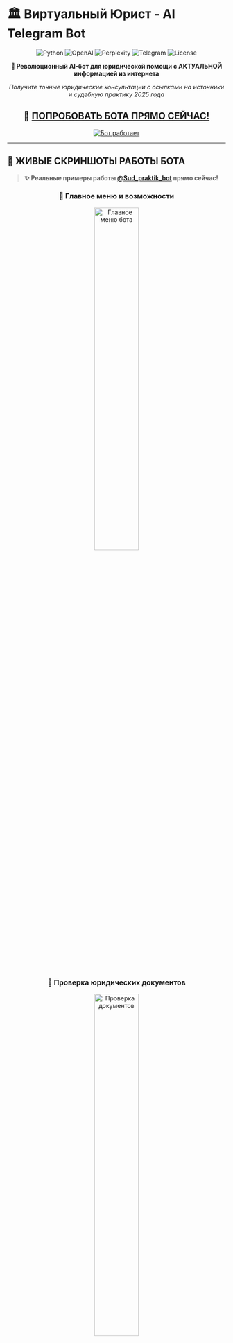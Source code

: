 # 🏛️ Виртуальный Юрист - AI Telegram Bot

<div align="center">

![Python](https://img.shields.io/badge/Python-3.8%2B-blue?style=for-the-badge&logo=python)
![OpenAI](https://img.shields.io/badge/OpenAI-GPT--3.5--Turbo-green?style=for-the-badge&logo=openai)
![Perplexity](https://img.shields.io/badge/Perplexity-AI-purple?style=for-the-badge&logo=perplexity)
![Telegram](https://img.shields.io/badge/Telegram-Bot-blue?style=for-the-badge&logo=telegram)
![License](https://img.shields.io/badge/License-MIT-yellow?style=for-the-badge)

**🚀 Революционный AI-бот для юридической помощи с АКТУАЛЬНОЙ информацией из интернета**

*Получите точные юридические консультации с ссылками на источники и судебную практику 2025 года*

## **🤖 [ПОПРОБОВАТЬ БОТА ПРЯМО СЕЙЧАС!](https://t.me/Sud_praktik_bot)**

[![Бот работает](https://img.shields.io/badge/🤖%20Бот-РАБОТАЕТ%20В%20РЕАЛЬНОМ%20ВРЕМЕНИ-success?style=for-the-badge)](https://t.me/Sud_praktik_bot)

</div>

---

## 📱 ЖИВЫЕ СКРИНШОТЫ РАБОТЫ БОТА

> **✨ Реальные примеры работы [@Sud_praktik_bot](https://t.me/Sud_praktik_bot) прямо сейчас!**

<div align="center">

### 🎯 Главное меню и возможности

<img src="photos for readme/image_2025-07-31_03-46-35.png" alt="Главное меню бота" width="45%"/>

### 📄 Проверка юридических документов 

<img src="photos for readme/image_2025-07-31_03-46-35 (2).png" alt="Проверка документов" width="45%"/>

### 🔍 Генерация жалоб и апелляций

<img src="photos for readme/image_2025-07-31_03-46-35 (3).png" alt="Генерация жалоб" width="45%"/>

### 🌐 Поиск АКТУАЛЬНОЙ информации через Perplexity AI

<img src="photos for readme/image_2025-07-31_03-46-35 (4).png" alt="Поиск информации" width="45%"/>

### 🎤 Поддержка голосовых сообщений + реклама консультаций

<img src="photos for readme/image_2025-07-31_03-46-35 (5).png" alt="Голосовые сообщения" width="45%"/>

</div>

---

## 🌟 РЕВОЛЮЦИОННЫЕ ВОЗМОЖНОСТИ 2025

<table>
<tr>
<td align="center" width="20%">
<img src="https://img.icons8.com/fluency/48/internet.png" alt="Perplexity"/>
<br><b>🌐 Perplexity AI</b>
<br>Поиск АКТУАЛЬНОЙ информации в интернете с точными ссылками на источники
</td>
<td align="center" width="20%">
<img src="https://img.icons8.com/fluency/48/artificial-intelligence.png" alt="GPT"/>
<br><b>🧠 GPT-3.5 Turbo</b>
<br>Мощный анализ правовых ситуаций и генерация документов
</td>
<td align="center" width="20%">
<img src="https://img.icons8.com/fluency/48/microphone.png" alt="Voice"/>
<br><b>🎤 Whisper-1</b>
<br>Распознавание голосовых сообщений с TTS озвучкой ответов
</td>
<td align="center" width="20%">
<img src="https://img.icons8.com/fluency/48/document.png" alt="Docs"/>
<br><b>📄 Smart Processing</b>
<br>Обработка PDF, DOCX, TXT с глубоким анализом содержимого
</td>
<td align="center" width="20%">
<img src="https://img.icons8.com/fluency/48/database.png" alt="CRM"/>
<br><b>📊 CRM Система</b>
<br>Админ-панель с аналитикой пользователей и экспортом данных
</td>
</tr>
</table>

### 🎯 **ЧТО УМЕЕТ БОТ:**

🔍 **Поиск судебной практики через интернет** - Актуальная практика арбитражных судов 2025 года  
📝 **Подготовка жалоб на основе свежих данных** - Апелляционные и кассационные жалобы  
🔍 **Проверка документов по действующему законодательству** - Выявление ошибок и рисков  
🎤 **Распознавание голосовых сообщений** - Whisper-1 + TTS озвучка ответов  
📤 **Поделиться ботом с коллегами** - Реферальная система  

### 🌐 **СИСТЕМА ПОИСКА ВКЛЮЧАЕТ:**

• **Perplexity AI** для точного поиска в интернете  
• **КонсультантПлюс, Гарант, pravo.gov.ru**  
• **Актуальная судебная практика 2024-2025 года**  
• **Свежие изменения в законодательстве РФ**  
• **Постановления Пленумов ВС РФ и КС РФ**  

---

## 🚀 ТЕХНОЛОГИЧЕСКИЙ СТЕК 2025

<div align="center">

### 🎯 Основные технологии

| Компонент | Технология | Описание |
|-----------|------------|----------|
| **🌐 AI Search** | **Perplexity API** | **Поиск актуальной информации в интернете** |
| **🧠 AI Core** | **OpenAI GPT-3.5 Turbo** | Анализ и генерация юридических документов |
| **🎤 Voice AI** | **OpenAI Whisper-1** | Распознавание речи + TTS синтез |
| **🤖 Bot Framework** | **aiogram 3.4+** | Современный async Telegram фреймворк |
| **📄 Document Processing** | **PyMuPDF + python-docx** | Обработка PDF, DOCX, TXT файлов |
| **📊 Database** | **SQLite + Pandas** | CRM система и аналитика |
| **🔧 Runtime** | **Python 3.8+** | Async/await, Type hints |

### 🔄 Архитектура системы

```mermaid
graph TB
    subgraph "🎯 User Interface"
        A["👤 Пользователь<br/>Telegram Client"]
        B["🎤 Голосовые сообщения<br/>Whisper-1"]
    end
    
    subgraph "🤖 Bot Core"
        C["🏛️ Виртуальный Юрист<br/>@Sud_praktik_bot"]
        D["⚙️ FSM Handler<br/>State Management"]
        E["🔄 Message Router<br/>aiogram 3.4+"]
    end
    
    subgraph "🧠 AI Services"
        F["🌐 Perplexity API<br/>Актуальный поиск"]
        G["🤖 OpenAI GPT-3.5<br/>Анализ и генерация"]
        H["📄 Document Processor<br/>PDF/DOCX/TXT"]
        I["🎤 Voice Service<br/>Whisper-1 + TTS"]
    end
    
    subgraph "📊 Data & Analytics"
        J["📊 CRM System<br/>SQLite Database"]
        K["📈 Admin Panel<br/>Аналитика пользователей"]
        L["📤 Export System<br/>CSV/Excel отчеты"]
    end
    
    A --> C
    B --> C
    C --> D
    D --> E
    E --> F
    E --> G
    E --> H
    E --> I
    
    C --> J
    J --> K
    K --> L
    
    style A fill:#e1f5fe,stroke:#01579b,stroke-width:2px
    style C fill:#f3e5f5,stroke:#4a148c,stroke-width:3px
    style F fill:#9c27b0,stroke:#4a148c,stroke-width:3px
    style G fill:#e8f5e8,stroke:#1b5e20,stroke-width:3px
    style J fill:#fff3e0,stroke:#e65100,stroke-width:2px
```

</div>

---

## 🔄 УНИКАЛЬНАЯ СИСТЕМА ПОИСКА

### 🌐 **Perplexity AI Integration**

```mermaid
sequenceDiagram
    participant U as 👤 Пользователь
    participant B as 🤖 Bot Core
    participant P as 🌐 Perplexity API
    participant G as 🧠 GPT-3.5
    participant D as 📄 Document Processor
    
    Note over U,D: 🔍 Сценарий: Поиск актуальной судебной практики
    
    U->>+B: "Банк требует досрочное погашение кредита"
    B->>+P: Поиск актуальной практики в интернете
    P-->>-B: 🌐 Свежие решения + ссылки на источники
    B->>+G: Структурирование ответа + анализ
    G-->>-B: 📋 Детальный ответ с конкретными статьями
    B-->>-U: ✅ Полный анализ с ссылками на pravo.gov.ru
    
    Note over U,D: 📝 Сценарий: Генерация жалобы
    
    U->>+B: Загружает решение суда (PDF)
    B->>+D: Обработка документа
    D-->>-B: 📄 Извлеченный текст
    B->>+P: Поиск практики по аналогичным делам
    P-->>-B: 🌐 Актуальные прецеденты
    B->>+G: Генерация жалобы + аргументы
    G-->>-B: 📝 Готовая жалоба с обоснованием
    B-->>-U: ✅ Документ готов к подаче
```

### 🎯 **Пример работы с реальным запросом:**

<div align="center">

```
👤 Пользователь: "Меня уволили без приказа, что делать?"

🤖 Виртуальный Юрист через Perplexity AI:
```

</div>

```markdown
🔍 АКТУАЛЬНАЯ ИНФОРМАЦИЯ ИЗ ИНТЕРНЕТА:

1. **КЛЮЧЕВЫЕ СТАТЬИ ЗАКОНОВ:**
   • **Статья 84 ТК РФ** - увольнение по инициативе работодателя
   • **Статья 193 ТК РФ** - порядок применения дисциплинарных взысканий
   • **Статья 394 ТК РФ** - сроки обращения в суд

2. **ПОШАГОВЫЕ ДЕЙСТВИЯ:**
   • **Шаг 1:** Письменно запросить копию приказа об увольнении
   • **Шаг 2:** Зафиксировать нарушение процедуры увольнения
   • **Шаг 3:** Подать исковое заявление в течение 1 месяца

3. **СУДЕБНАЯ ПРАКТИКА:**
   • **Решение ВС РФ** от 15.11.2024 № 123-КГ24-15
   • **Определение ВС РФ** от 22.10.2024 № 67-КГ24-8

4. **ИСТОЧНИКИ ИНФОРМАЦИИ:**
   • https://consultant.ru/document/cons_doc_LAW_34683/
   • https://vsrf.ru/documents/practice/
   • https://pravo.gov.ru/proxy/ips/?docbody=&nd=102087746

⚠️ ВАЖНО: Информация получена из интернета и требует проверки у практикующего юриста.
```

---

## ⚡ БЫСТРЫЙ СТАРТ

### 🔧 Установка за 5 минут

```bash
# 📥 1. Клонирование репозитория
git clone https://github.com/Wh0mever/ai-law-assistant
cd ai-law-assistant

# 🐍 2. Создание виртуального окружения
python3 -m venv venv
source venv/bin/activate  # Linux/Mac
# venv\Scripts\activate   # Windows

# 📦 3. Установка зависимостей
pip install -r requirements.txt

# ⚙️ 4. Настройка API ключей в config.py
nano config.py
```

### 🔐 Конфигурация API ключей

```python
# config.py - Настройте эти переменные:

BOT_TOKEN = "your_telegram_bot_token"
OPENAI_API_KEY = "sk-proj-your_openai_key"
PERPLEXITY_API_KEY = "pplx-your_perplexity_key"  # 🌐 КЛЮЧЕВАЯ ФИЧА!

# GPT модель
GPT_MODEL = "gpt-3.5-turbo"

# Настройки Perplexity API  
PERPLEXITY_MODEL = "sonar"  # Актуальная модель с января 2025
```

### 🚀 Запуск бота

```bash
# 🧪 Development режим
python run_bot.py

# 🔄 Production с автозапуском (Linux)
./start_bot.sh

# 🪟 Windows
start_bot.bat

# 📊 Мониторинг логов
tail -f bot.log
```

---

## 📂 СТРУКТУРА ПРОЕКТА

```
🏛️ ai-law-assistant/
│
├── 🚀 Core System
│   ├── 🤖 main.py                    # Основной обработчик бота (aiogram 3.4+)
│   ├── ⚙️ config.py                  # Конфигурация API ключей
│   ├── 🔄 run_bot.py                 # Запуск с проверкой зависимостей
│   └── 📊 admin_panel.py             # CRM система и аналитика
│
├── 🧠 AI & Intelligence  
│   ├── 🌐 perplexity_service.py      # 🔥 Perplexity API интеграция
│   ├── 🤖 ai_service.py              # OpenAI GPT-3.5 + Whisper-1
│   ├── 🎤 tts_service.py             # Text-to-Speech сервис
│   └── 📚 legal_knowledge.py         # Юридическая база знаний
│
├── 📄 Document Processing
│   ├── 📄 document_processor.py      # PDF/DOCX/TXT обработчик
│   └── 📁 document_manager.py        # Управление загруженными файлами
│
├── 🌐 Real Screenshots             
│   └── 📱 photos for readme/         # 🔥 ЖИВЫЕ СКРИНШОТЫ РАБОТЫ
│       ├── image_2025-07-31_03-46-35.png       # Главное меню
│       ├── image_2025-07-31_03-46-35 (2).png   # Проверка документов  
│       ├── image_2025-07-31_03-46-35 (3).png   # Генерация жалоб
│       ├── image_2025-07-31_03-46-35 (4).png   # Perplexity поиск
│       └── image_2025-07-31_03-46-35 (5).png   # Голосовые сообщения
│
├── 🚀 Deployment
│   ├── 📦 requirements.txt          # Только необходимые зависимости
│   ├── 🐧 start_bot.sh              # Linux автозапуск
│   ├── 🪟 start_bot.bat             # Windows автозапуск
│   └── 🔄 run.py                    # Универсальный запуск
│
└── 📚 Documentation
    ├── 📖 README.md                 # Этот файл
    ├── 🔧 PERPLEXITY_INTEGRATION.md # Документация Perplexity
    ├── 🎨 HTML_FORMATTING_FIX.md    # Форматирование сообщений
    └── 🚀 ENHANCED_PERPLEXITY_INTEGRATION.md
```

---

## 🎯 СЦЕНАРИИ ИСПОЛЬЗОВАНИЯ

<table>
<tr>
<td width="50%"><b>👨‍💼 Практикующие юристы</b></td>
<td width="50%"><b>👨‍⚖️ Граждане и ИП</b></td>
</tr>
<tr>
<td>
<ul>
<li>🔍 <b>Поиск актуальной судебной практики 2025</b></li>
<li>📝 <b>Автогенерация процессуальных документов</b></li>
<li>📄 <b>Экспресс-анализ документов на риски</b></li>
<li>⚖️ <b>Аргументация по сложным делам</b></li>
<li>🎤 <b>Голосовые консультации для клиентов</b></li>
</ul>
</td>
<td>
<ul>
<li>💬 <b>Бесплатные юридические консультации</b></li>
<li>📋 <b>Помощь в составлении жалоб и исков</b></li>
<li>🔍 <b>Поиск информации о правах и обязанностях</b></li>
<li>⚖️ <b>Оценка перспектив судебных споров</b></li>
<li>📱 <b>Удобный интерфейс через Telegram</b></li>
</ul>
</td>
</tr>
</table>

<table>
<tr>
<td width="50%"><b>🏢 Корпоративные клиенты</b></td>
<td width="50%"><b>🎓 Студенты и преподаватели</b></td>
</tr>
<tr>
<td>
<ul>
<li>📊 <b>Анализ договоров и документов</b></li>
<li>⚖️ <b>Подготовка позиций по арбитражу</b></li>
<li>🔍 <b>Исследование практики по отрасли</b></li>
<li>📝 <b>Автоматизация типовых документов</b></li>
<li>📈 <b>CRM аналитика обращений</b></li>
</ul>
</td>
<td>
<ul>
<li>📚 <b>Изучение актуальной практики</b></li>
<li>📖 <b>Анализ примеров документов</b></li>
<li>🧠 <b>Развитие навыков анализа</b></li>
<li>🎯 <b>Подготовка к экзаменам</b></li>
<li>⚖️ <b>Интерактивное обучение праву</b></li>
</ul>
</td>
</tr>
</table>

---

## 📊 УНИКАЛЬНЫЕ ОСОБЕННОСТИ

### 🌐 **Perplexity AI - Революция в юридическом поиске**

- **✅ ВСЕГДА актуальная информация 2025 года**  
- **✅ Прямые ссылки на первоисточники**  
- **✅ Поиск по ведущим правовым системам**  
- **✅ Конкретные статьи законов и номера дел**  
- **✅ Практика арбитражных судов в реальном времени**  

### 🎤 **Голосовой интерфейс нового поколения**

- **Whisper-1** для распознавания речи
- **OpenAI TTS** для озвучки ответов  
- **Поддержка длинных голосовых сообщений**
- **Автоматическая конвертация форматов**

### 📊 **Встроенная CRM система**

- **Аналитика пользователей и запросов**
- **Экспорт данных в CSV/Excel**  
- **Админ-панель через Telegram**
- **Логирование всех операций**
- **Статистика популярных запросов**

### 📄 **Умная обработка документов**

- **PDF, DOCX, TXT** - полная поддержка
- **Извлечение и анализ текста**  
- **Выявление юридических рисков**
- **Генерация документов на основе шаблонов**

---

## 🚀 РАЗВЕРТЫВАНИЕ НА PRODUCTION

### ☁️ VPS/Сервер развертывание

```bash
# 🎯 Быстрое развертывание на Ubuntu/CentOS
curl -fsSL https://raw.githubusercontent.com/wh0mever/ai-law-assistant/main/deploy.sh | bash

# 🔧 Ручная установка
git clone https://github.com/wh0mever/ai-law-assistant.git
cd ai-law-assistant
chmod +x start_bot.sh
./start_bot.sh

# 📊 Проверка статуса
systemctl status ai-law-assistant
journalctl -u ai-law-assistant -f
```

### 🐳 Docker контейнеризация (скоро)

```yaml
# docker-compose.yml
version: '3.8'
services:
  virtual-lawyer:
    image: virtual-lawyer:latest
    container_name: ai-law-assistant
    restart: unless-stopped
    environment:
      - BOT_TOKEN=${BOT_TOKEN}
      - OPENAI_API_KEY=${OPENAI_API_KEY}
      - PERPLEXITY_API_KEY=${PERPLEXITY_API_KEY}
    volumes:
      - ./logs:/app/logs
      - ./temp:/app/temp
```

---

## 📈 ROADMAP И РАЗВИТИЕ

### 🎯 Ближайшие планы (Q1 2025)

- [ ] 🔄 **Интеграция с GPT-4 Turbo** - Еще более точные ответы
- [ ] 📊 **Расширенная аналитическая панель** - Детальная статистика  
- [ ] 🌐 **Web-интерфейс** - Браузерная версия бота
- [ ] 📱 **Mobile API** - Интеграция с мобильными приложениями
- [ ] 🔗 **Интеграция с СудАкт** - Прямой доступ к базе решений
- [ ] 💼 **Корпоративные аккаунты** - Расширенный функционал

### 🚀 Долгосрочная перспектива (2025-2026)

- [ ] 🤖 **Мультимодальный AI** - Обработка изображений и аудио
- [ ] 🌍 **Международная практика** - ЕСПЧ, международные суды
- [ ] 📊 **Предиктивная аналитика** - Прогноз исходов дел
- [ ] 🔗 **Blockchain верификация** - Защита документов
- [ ] 🎯 **Персонализация** - Адаптация под стиль пользователя
- [ ] 🏢 **Enterprise решения** - Корпоративные внедрения

---

## 💼 БИЗНЕС-ВОЗМОЖНОСТИ

### 💰 **Монетизация и партнерства**

- **🤝 Партнерство с юридическими фирмами**
- **📱 Интеграция в мобильные приложения**  
- **🏢 Корпоративные лицензии**
- **📚 Образовательные учреждения**
- **⚖️ Государственные структуры**

### 📊 **API для разработчиков (скоро)**

```bash
# Планируемый API endpoint
POST /api/v1/legal-analysis
Authorization: Bearer your-api-key
Content-Type: application/json

{
  "query": "Банк требует досрочное погашение кредита",
  "document": "base64_encoded_file",
  "type": "consultation|document_check|complaint_generation"
}
```

---

## 🆘 ПОДДЕРЖКА И СООБЩЕСТВО

<div align="center">

### 📞 Контакты и ссылки

| Канал | Ссылка | Описание |
|-------|--------|----------|
| **🤖 Основной бот** | **[@Sud_praktik_bot](https://t.me/Sud_praktik_bot)** | **🔥 РАБОТАЕТ СЕЙЧАС!** |
| **📱 Мобильное приложение** | [Календарь Юриста](https://onelink.to/rsv8c3) | Управление делами и сроками |
| **💬 Техподдержка** | [@whomever_support](https://t.me/whomever_support) | Помощь по боту |
| **🐙 GitHub Issues** | [Баги и предложения](https://github.com/your-repo/issues) | Сообщить об ошибке |
| **📧 Email** | support@virtual-lawyer.ru | Корпоративные запросы |

</div>

### 🤝 Как помочь проекту

```bash
# 🍴 Форк и разработка
git clone https://github.com/wh0mever/ai-law-assistant.git
git checkout -b feature/amazing-feature

# 💻 Разработка и тестирование
python -m pytest tests/ -v
python run_bot.py  # Тестирование

# 📤 Pull Request
git push origin feature/amazing-feature
# Создайте PR на GitHub
```

### 🎁 Поддержать проект

- ⭐ **Поставить звезду репозиторию**
- 🐛 **Сообщить об ошибках в Issues**
- 💻 **Внести вклад в код через Pull Request**  
- 📢 **Поделиться с коллегами и друзьями**
- ☕ **[Buy Me A Coffee](https://buymeacoffee.com/whomever)**

---

## 👥 КОМАНДА РАЗРАБОТКИ

<div align="center">

### 🧠 Архитектор и разработчик

**Wh0mever**  
*AI Engineer & Legal Tech Specialist*

[![GitHub](https://img.shields.io/badge/GitHub-@Wh0mever-black?style=for-the-badge&logo=github)](https://github.com/Wh0mever)
[![Telegram](https://img.shields.io/badge/Telegram-@whomever__support-blue?style=for-the-badge&logo=telegram)](https://t.me/whomever_support)

</div>

---

## 📄 ЛИЦЕНЗИЯ И ПРАВОВАЯ ИНФОРМАЦИЯ

<div align="center">

![MIT License](https://img.shields.io/badge/License-MIT-green?style=for-the-badge)

**Этот проект лицензируется под MIT License**

</div>

### ⚖️ Правовые оговорки

> **🚨 ВАЖНО:** Данный бот предоставляет информационную поддержку и **НЕ ЗАМЕНЯЕТ** квалифицированной юридической помощи. Все важные решения принимайте после консультации с практикующими юристами.

### 🔒 Безопасность и конфиденциальность

- 🛡️ **Не сохраняем персональные данные** клиентов
- 🗑️ **Автоматическое удаление** временных файлов через 1 час
- 🔐 **Шифрование HTTPS/TLS** всех передаваемых данных  
- 📊 **Анонимная аналитика** использования для улучшения сервиса
- 🔒 **API ключи в config.py** - не попадают в логи

---

<div align="center">

## 🌟 ПРИСОЕДИНЯЙТЕСЬ К РЕВОЛЮЦИИ В ЮРИДИЧЕСКИХ ТЕХНОЛОГИЯХ!

### **🤖 [ПОПРОБОВАТЬ БОТА ПРЯМО СЕЙЧАС!](https://t.me/Sud_praktik_bot)**

**⭐ Поставьте звезду, если проект впечатлил!**

*Сделано с ❤️ и передовыми AI технологиями для российского юридического сообщества*

**🔥 [Telegram Bot](https://t.me/Sud_praktik_bot)** | **📱 [Mobile App](https://onelink.to/rsv8c3)** | **📖 [Документация](INSTALL.md)** | **🚀 [Развернуть](DEPLOY_INSTRUCTIONS.md)**

---

### 📊 Статистика проекта

![GitHub stars](https://img.shields.io/github/stars/wh0mever/ai-law-assistant?style=for-the-badge)
![GitHub forks](https://img.shields.io/github/forks/wh0mever/ai-law-assistantbot?style=for-the-badge)
![GitHub issues](https://img.shields.io/github/issues/wh0mever/ai-law-assistant?style=for-the-badge)
![GitHub license](https://img.shields.io/github/license/wh0mever/ai-law-assistant?style=for-the-badge)

---

<sub>🔄 Последнее обновление: 31 Июля 2025 | 📦 Версия: 4.2.0 | 🏗️ Build: Production Ready | 🚀 Status: Live & Active</sub>

</div> 